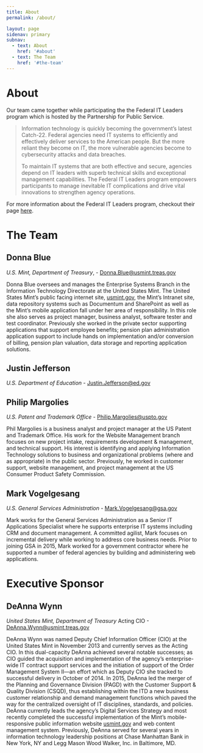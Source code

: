 ```yaml
---
title: About
permalink: /about/

layout: page
sidenav: primary
subnav:
  - text: About
    href: '#about'
  - text: The Team
    href: '#the-team'
---
```


# About
Our team came together while participating the the Federal IT Leaders program which is hosted by the Partnership for Public Service.
> Information technology is quickly becoming the government’s latest Catch-22. Federal agencies need IT systems to efficiently and effectively deliver services to the American people. But the more reliant they become on IT, the more vulnerable agencies become to cybersecurity attacks and data breaches.
>
> To maintain IT systems that are both effective and secure, agencies depend on IT leaders with superb technical skills and exceptional management capabilities. The Federal IT Leaders program empowers participants to manage inevitable IT complications and drive vital innovations to strengthen agency operations.

For more information about the Federal IT Leaders program, checkout their page [here](https://ourpublicservice.org/issues/leadership-development/federal-it-leaders-program.php).

# The Team
## Donna Blue
_U.S. Mint, Department of Treasury_, - <a href="mailto:Donna.Blue@usmint.treas.gov">Donna.Blue@usmint.treas.gov</a>

Donna Blue oversees and manages the Enterprise Systems Branch in the Information Technology Directorate at the United States Mint. The United States Mint’s public facing internet site, [usmint.gov](https://www.usmint.gov/), the Mint’s Intranet site, data repository systems such as Documentum and SharePoint as well as the Mint’s mobile application fall under her area of responsibility. In this role she also serves as project manager, business analyst, software tester and test coordinator. Previously she worked in the private sector supporting applications that support employee benefits; pension plan administration application support to include hands on implementation and/or conversion of billing, pension plan valuation, data storage and reporting application solutions.
## Justin Jefferson
_U.S. Department of Education_ - <a href="mailto:Justin.Jefferson@ed.gov">Justin.Jefferson@ed.gov</a>

## Philip Margolies
_U.S. Patent and Trademark Office_ - <a href="mailto:Philip.Margolies@uspto.gov">Philip.Margolies@uspto.gov</a>

Phil Margolies is a business analyst and project manager at the US Patent and Trademark Office. His work for the Website Management branch focuses on new project intake, requirements development & management, and technical support. His interest is identifying and applying Information Technology solutions to business and organizational problems (where and as appropriate) in the public sector. Previously, he worked in customer support, website management, and project management at the US Consumer Product Safety Commission.
## Mark Vogelgesang
_U.S. General Services Administration_ - <a href="mailto:Mark.Vogelgesang@gsa.gov">Mark.Vogelgesang@gsa.gov</a>

Mark works for the General Services Administration as a Senior IT Applications Specialist where he supports enterprise IT systems including CRM and document management. A committed agilist, Mark focuses on incremental delivery while working to address core business needs. Prior to joining GSA in 2015, Mark worked for a government contractor where he supported a number of federal agencies by building and administering web applications.

# Executive Sponsor
## DeAnna Wynn
_United States Mint, Department of Treasury_ Acting CIO - <a href=" mailto:deanna.wynn@usmint.treas.gov">DeAnna.Wynn@usmint.treas.gov</a>

DeAnna Wynn was named Deputy Chief Information Officer (CIO) at the United States Mint in November 2013 and currently serves as the Acting CIO. In this dual-capacity DeAnna achieved several notable successes; as CIO guided the acquisition and implementation of the agency’s enterprise-wide IT contract support services and the initiation of support of the Order Management System II—an effort which as Deputy CIO she tracked to successful delivery in October of 2014. In 2015, DeAnna led the merger of the Planning and Governance Division (PAGD) with the Customer Support & Quality Division (CSQD), thus establishing within the ITD a new business customer relationship and demand management functions which paved the way for the centralized oversight of IT disciplines, standards, and policies. DeAnna currently leads the agency’s Digital Services Strategy and most recently completed the successful implementation of the Mint’s mobile-responsive public information website [usmint.gov](https://www.usmint.gov/) and web content management system. Previously, DeAnna served for several years in information technology leadership positions at Chase Manhattan Bank in New York, NY and Legg Mason Wood Walker, Inc. in Baltimore, MD.
